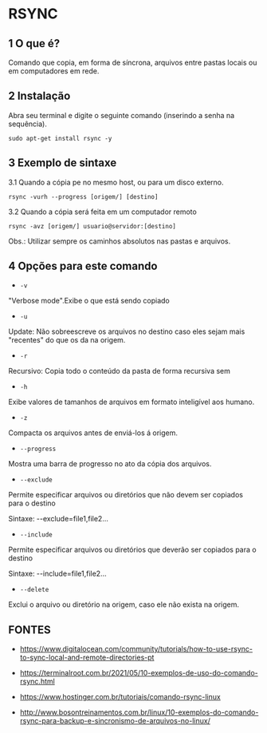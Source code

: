# RSYNC

## 1 O que é?

Comando que copia, em forma de síncrona, arquivos entre pastas locais ou em computadores em rede.

## 2 Instalação

Abra seu terminal e digite o seguinte comando (inserindo a senha na sequência).

`sudo apt-get install rsync -y`

## 3 Exemplo de sintaxe

3.1 Quando a cópia pe no mesmo host, ou para um disco externo.

`rsync -vurh --progress [origem/] [destino]`

3.2 Quando a cópia será feita em um computador remoto

`rsync -avz [origem/] usuario@servidor:[destino]`

Obs.: Utilizar sempre os caminhos absolutos nas pastas e arquivos.

## 4 Opções para este comando

* `-v`

"Verbose mode".Exibe o que está sendo copiado

* `-u`

Update: Não sobreescreve os arquivos no destino caso eles sejam mais "recentes" do que os da na origem.

* `-r`

Recursivo: Copia todo o conteúdo da pasta de forma recursiva sem

* `-h`

Exibe valores de tamanhos de arquivos em formato inteligível aos humano.

* `-z`

Compacta os arquivos antes de enviá-los á origem.

* `--progress`

Mostra uma barra de progresso no ato da cópia dos arquivos.

* `--exclude`

Permite especificar arquivos ou diretórios que não devem ser copiados para o destino

Sintaxe: --exclude=file1,file2...

* `--include`

Permite especificar arquivos ou diretórios que deverão ser copiados para o destino

Sintaxe: --include=file1,file2...

* `--delete`

Exclui o arquivo ou diretório na origem, caso ele não exista na origem.

## FONTES

* <https://www.digitalocean.com/community/tutorials/how-to-use-rsync-to-sync-local-and-remote-directories-pt>

* <https://terminalroot.com.br/2021/05/10-exemplos-de-uso-do-comando-rsync.html>

* <https://www.hostinger.com.br/tutoriais/comando-rsync-linux>

* <http://www.bosontreinamentos.com.br/linux/10-exemplos-do-comando-rsync-para-backup-e-sincronismo-de-arquivos-no-linux/>
